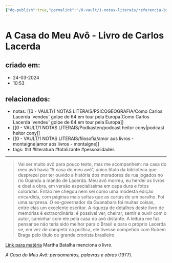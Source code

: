 ```yaml
---
{"dg-publish":true,"permalink":"/0-vault/1-notas-literais/referencia-bio/a-casa-do-meu-avo-livro-de-carlos-lacerda/","tags":["lit","literatura","totalizante","pessoalidades"],"dgHomeLink":true,"dgShowLocalGraph":true,"dgShowFileTree":true,"dgEnableSearch":true,"noteIcon":""}
---
```


# A Casa do Meu Avô - Livro de Carlos Lacerda

## criado em: 
- 24-03-2024
- 10:53
## relacionados:
- notas: [[0 - VAULT/1 NOTAS LITERAIS/PSICOGEOGRAFIA/Como Carlos Lacerda 'vendeu' golpe de 64 em tour pela Europa\|Como Carlos Lacerda 'vendeu' golpe de 64 em tour pela Europa]]
- [[0 - VAULT/1 NOTAS LITERAIS/Podkasten/podcast heitor cony\|podcast heitor cony]]
- [[0 - VAULT/1 NOTAS LITERAIS/filosofia/amor aos livros - montaigne\|amor aos livros - montaigne]]
- tags: #lit #literatura #totalizante #pessoalidades
---

> Vai ser muito avô para pouco texto, mas me acompanhem: na casa do meu avô havia “A casa do meu avô”, único título da biblioteca que desprezei por ter ouvido a história dos moradores de rua jogados no rio Guandu a mando de Lacerda. Meu avô morreu, eu herdei os livros e doei a obra, em versão especialíssima em capa dura e fotos coloridas. Então me chegou nem sei como uma modesta edição encardida, com páginas mais soltas que as cartas de um baralho. Foi uma surpresa. O ex-governador da Guanabara foi muitas coisas, entre elas um excelente escritor. A riqueza de detalhes deste livro de memórias é extraordinária: é possível ver, cheirar, sentir e ouvir com o autor, caminhar com ele pela casa do avô distante. A leitura me faz pensar se não teria sido melhor para o Brasil e para o próprio Lacerda se, em vez de competir na política, ele tivesse competido com Rubem Braga pelo título de grande cronista brasileiro. 

[Link para matéria](https://www.nexojornal.com.br/estante-favoritos/2023/05/27/5-livros-para-se-deliciar-com-a-prosa-em-portugues) Martha Batalha menciona o livro.

_A Casa do Meu Avô: pensamentos, palavras e obras_ (1977).
